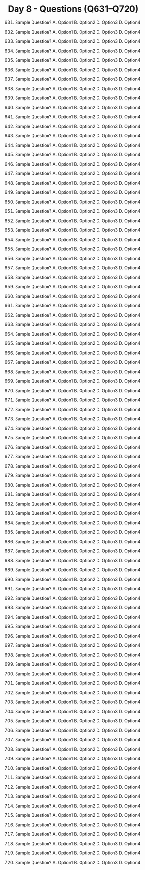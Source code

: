 # Day 8 - Questions (Q631–Q720)

631. Sample Question?
A. Option1
B. Option2
C. Option3
D. Option4

632. Sample Question?
A. Option1
B. Option2
C. Option3
D. Option4

633. Sample Question?
A. Option1
B. Option2
C. Option3
D. Option4

634. Sample Question?
A. Option1
B. Option2
C. Option3
D. Option4

635. Sample Question?
A. Option1
B. Option2
C. Option3
D. Option4

636. Sample Question?
A. Option1
B. Option2
C. Option3
D. Option4

637. Sample Question?
A. Option1
B. Option2
C. Option3
D. Option4

638. Sample Question?
A. Option1
B. Option2
C. Option3
D. Option4

639. Sample Question?
A. Option1
B. Option2
C. Option3
D. Option4

640. Sample Question?
A. Option1
B. Option2
C. Option3
D. Option4

641. Sample Question?
A. Option1
B. Option2
C. Option3
D. Option4

642. Sample Question?
A. Option1
B. Option2
C. Option3
D. Option4

643. Sample Question?
A. Option1
B. Option2
C. Option3
D. Option4

644. Sample Question?
A. Option1
B. Option2
C. Option3
D. Option4

645. Sample Question?
A. Option1
B. Option2
C. Option3
D. Option4

646. Sample Question?
A. Option1
B. Option2
C. Option3
D. Option4

647. Sample Question?
A. Option1
B. Option2
C. Option3
D. Option4

648. Sample Question?
A. Option1
B. Option2
C. Option3
D. Option4

649. Sample Question?
A. Option1
B. Option2
C. Option3
D. Option4

650. Sample Question?
A. Option1
B. Option2
C. Option3
D. Option4

651. Sample Question?
A. Option1
B. Option2
C. Option3
D. Option4

652. Sample Question?
A. Option1
B. Option2
C. Option3
D. Option4

653. Sample Question?
A. Option1
B. Option2
C. Option3
D. Option4

654. Sample Question?
A. Option1
B. Option2
C. Option3
D. Option4

655. Sample Question?
A. Option1
B. Option2
C. Option3
D. Option4

656. Sample Question?
A. Option1
B. Option2
C. Option3
D. Option4

657. Sample Question?
A. Option1
B. Option2
C. Option3
D. Option4

658. Sample Question?
A. Option1
B. Option2
C. Option3
D. Option4

659. Sample Question?
A. Option1
B. Option2
C. Option3
D. Option4

660. Sample Question?
A. Option1
B. Option2
C. Option3
D. Option4

661. Sample Question?
A. Option1
B. Option2
C. Option3
D. Option4

662. Sample Question?
A. Option1
B. Option2
C. Option3
D. Option4

663. Sample Question?
A. Option1
B. Option2
C. Option3
D. Option4

664. Sample Question?
A. Option1
B. Option2
C. Option3
D. Option4

665. Sample Question?
A. Option1
B. Option2
C. Option3
D. Option4

666. Sample Question?
A. Option1
B. Option2
C. Option3
D. Option4

667. Sample Question?
A. Option1
B. Option2
C. Option3
D. Option4

668. Sample Question?
A. Option1
B. Option2
C. Option3
D. Option4

669. Sample Question?
A. Option1
B. Option2
C. Option3
D. Option4

670. Sample Question?
A. Option1
B. Option2
C. Option3
D. Option4

671. Sample Question?
A. Option1
B. Option2
C. Option3
D. Option4

672. Sample Question?
A. Option1
B. Option2
C. Option3
D. Option4

673. Sample Question?
A. Option1
B. Option2
C. Option3
D. Option4

674. Sample Question?
A. Option1
B. Option2
C. Option3
D. Option4

675. Sample Question?
A. Option1
B. Option2
C. Option3
D. Option4

676. Sample Question?
A. Option1
B. Option2
C. Option3
D. Option4

677. Sample Question?
A. Option1
B. Option2
C. Option3
D. Option4

678. Sample Question?
A. Option1
B. Option2
C. Option3
D. Option4

679. Sample Question?
A. Option1
B. Option2
C. Option3
D. Option4

680. Sample Question?
A. Option1
B. Option2
C. Option3
D. Option4

681. Sample Question?
A. Option1
B. Option2
C. Option3
D. Option4

682. Sample Question?
A. Option1
B. Option2
C. Option3
D. Option4

683. Sample Question?
A. Option1
B. Option2
C. Option3
D. Option4

684. Sample Question?
A. Option1
B. Option2
C. Option3
D. Option4

685. Sample Question?
A. Option1
B. Option2
C. Option3
D. Option4

686. Sample Question?
A. Option1
B. Option2
C. Option3
D. Option4

687. Sample Question?
A. Option1
B. Option2
C. Option3
D. Option4

688. Sample Question?
A. Option1
B. Option2
C. Option3
D. Option4

689. Sample Question?
A. Option1
B. Option2
C. Option3
D. Option4

690. Sample Question?
A. Option1
B. Option2
C. Option3
D. Option4

691. Sample Question?
A. Option1
B. Option2
C. Option3
D. Option4

692. Sample Question?
A. Option1
B. Option2
C. Option3
D. Option4

693. Sample Question?
A. Option1
B. Option2
C. Option3
D. Option4

694. Sample Question?
A. Option1
B. Option2
C. Option3
D. Option4

695. Sample Question?
A. Option1
B. Option2
C. Option3
D. Option4

696. Sample Question?
A. Option1
B. Option2
C. Option3
D. Option4

697. Sample Question?
A. Option1
B. Option2
C. Option3
D. Option4

698. Sample Question?
A. Option1
B. Option2
C. Option3
D. Option4

699. Sample Question?
A. Option1
B. Option2
C. Option3
D. Option4

700. Sample Question?
A. Option1
B. Option2
C. Option3
D. Option4

701. Sample Question?
A. Option1
B. Option2
C. Option3
D. Option4

702. Sample Question?
A. Option1
B. Option2
C. Option3
D. Option4

703. Sample Question?
A. Option1
B. Option2
C. Option3
D. Option4

704. Sample Question?
A. Option1
B. Option2
C. Option3
D. Option4

705. Sample Question?
A. Option1
B. Option2
C. Option3
D. Option4

706. Sample Question?
A. Option1
B. Option2
C. Option3
D. Option4

707. Sample Question?
A. Option1
B. Option2
C. Option3
D. Option4

708. Sample Question?
A. Option1
B. Option2
C. Option3
D. Option4

709. Sample Question?
A. Option1
B. Option2
C. Option3
D. Option4

710. Sample Question?
A. Option1
B. Option2
C. Option3
D. Option4

711. Sample Question?
A. Option1
B. Option2
C. Option3
D. Option4

712. Sample Question?
A. Option1
B. Option2
C. Option3
D. Option4

713. Sample Question?
A. Option1
B. Option2
C. Option3
D. Option4

714. Sample Question?
A. Option1
B. Option2
C. Option3
D. Option4

715. Sample Question?
A. Option1
B. Option2
C. Option3
D. Option4

716. Sample Question?
A. Option1
B. Option2
C. Option3
D. Option4

717. Sample Question?
A. Option1
B. Option2
C. Option3
D. Option4

718. Sample Question?
A. Option1
B. Option2
C. Option3
D. Option4

719. Sample Question?
A. Option1
B. Option2
C. Option3
D. Option4

720. Sample Question?
A. Option1
B. Option2
C. Option3
D. Option4


